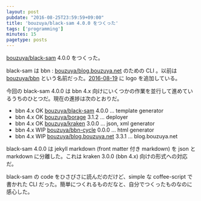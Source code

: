 ```yaml
---
layout: post
pubdate: "2016-08-25T23:59:59+09:00"
title: 'bouzuya/black-sam 4.0.0 をつくった'
tags: ['programming']
minutes: 15
pagetype: posts
---
```

[bouzuya/black-sam][] 4.0.0 をつくった。

black-sam は bbn : [bouzuya/blog.bouzuya.net][] のための CLI 。以前は [bouzuya/bbn][] という名前だった。[2016-08-19][] に logo を追加している。

今回の black-sam 4.0.0 は bbn 4.x 向けにいくつかの作業を並行して進めているうちのひとつだ。現在の進捗は次のとおりだ。

- bbn 4.x OK [bouzuya/black-sam][] 4.0.0 ... template generator
- bbn 4.x OK [bouzuya/borage][] 3.1.2 ... deployer
- bbn 4.x OK [bouzuya/kraken][] 3.0.0 ... json, xml generator
- bbn 4.x WIP [bouzuya/bbn-cycle][] 0.0.0 ... html generator
- bbn 4.x WIP [bouzuya/blog.bouzuya.net][] 3.3.1 ... blog.bouzuya.net

black-sam 4.0.0 は jekyll markdown (front matter 付き markdown) を json と markdown に分離した。これは kraken 3.0.0 (bbn 4.x) 向けの形式への対応だ。

black-sam の code をひさびさに読んだのだけど、simple な coffee-script で書かれた CLI だった。簡単につくれるものだなと、自分でつくったものなのに感心した。

[2016-08-19]: http://blog.bouzuya.net/2016/08/19/
[bouzuya/bbn-cycle]: https://github.com/bouzuya/bbn-cycle
[bouzuya/bbn]: https://github.com/bouzuya/bbn
[bouzuya/black-sam]: https://github.com/bouzuya/black-sam
[bouzuya/blog.bouzuya.net]: https://github.com/bouzuya/blog.bouzuya.net
[bouzuya/borage]: https://github.com/bouzuya/borage
[bouzuya/kraken]: https://github.com/bouzuya/kraken
